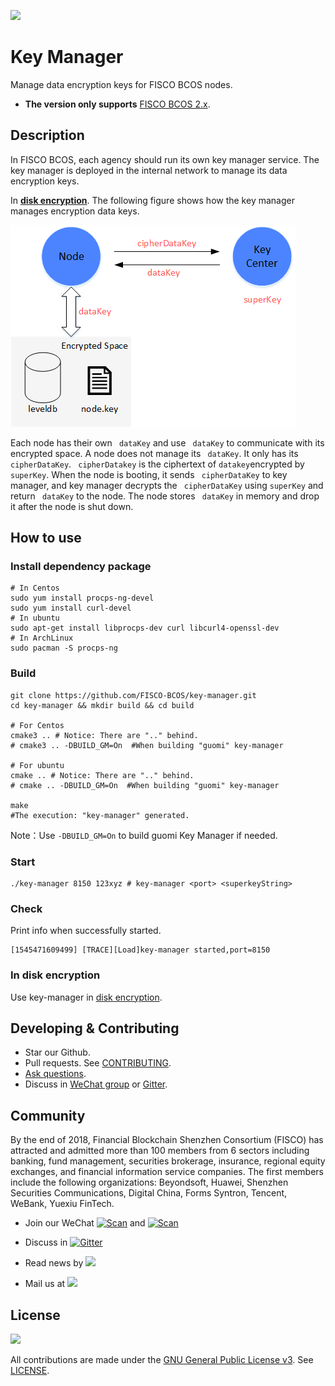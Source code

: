 ![](https://github.com/FISCO-BCOS/FISCO-BCOS/raw/master/docs/images/FISCO_BCOS_Logo.svg?sanitize=true)

# Key Manager

Manage data encryption keys for FISCO BCOS nodes.
- **The version only supports** [FISCO BCOS 2.x](https://fisco-bcos-documentation.readthedocs.io/zh_CN/latest/docs/introduction.html).

## Description

In FISCO BCOS, each agency should run its own key manager service. The key manager is deployed in the internal network to manage its data encryption keys.

In [**disk encryption**](https://fisco-bcos-documentation.readthedocs.io/zh_CN/latest/docs/design/features/storage_security.html). The following figure shows how the key manager manages encryption data keys. 

![](docs/imgs/framework.png)

Each node has their own ``` dataKey``` and use ``` dataKey``` to communicate with its encrypted space. A node does not manage its ``` dataKey```. It only has its ``` cipherDataKey```. ``` cipherDatakey``` is the ciphertext of ``` datakey ```encrypted by ``` superKey```.  When the node is booting, it sends ``` cipherDataKey``` to key manager, and key manager decrypts the ``` cipherDataKey```  using ``` superKey ``` and return ``` dataKey``` to the node. The node stores ``` dataKey``` in memory and drop it after the node is shut down.

## How to use

### Install dependency package

```shell
# In Centos
sudo yum install procps-ng-devel
sudo yum install curl-devel
# In ubuntu
sudo apt-get install libprocps-dev curl libcurl4-openssl-dev
# In ArchLinux
sudo pacman -S procps-ng
```

### Build

```shell
git clone https://github.com/FISCO-BCOS/key-manager.git
cd key-manager && mkdir build && cd build

# For Centos
cmake3 .. # Notice: There are ".." behind. 
# cmake3 .. -DBUILD_GM=On  #When building "guomi" key-manager

# For ubuntu
cmake .. # Notice: There are ".." behind. 
# cmake .. -DBUILD_GM=On  #When building "guomi" key-manager

make
#The execution: "key-manager" generated.
```

Note：Use ``` -DBUILD_GM=On ``` to build guomi Key Manager if needed.

### Start

``` shell
./key-manager 8150 123xyz # key-manager <port> <superkeyString>
```

### Check

Print info when successfully started.

```log
[1545471609499] [TRACE][Load]key-manager started,port=8150
```

### In disk encryption
Use key-manager in [disk encryption](https://fisco-bcos-documentation.readthedocs.io/zh_CN/latest/docs/manual/storage_security.html).


## Developing & Contributing
- Star our Github.
- Pull requests. See [CONTRIBUTING](CONTRIBUTING.md).
- [Ask questions](https://github.com/FISCO-BCOS/web3sdk/issues).
- Discuss in [WeChat group](https://github.com/FISCO-BCOS/FISCO-BCOS-DOC/blob/release-2.0/images/community/WeChatQR.jpg)  or [Gitter](https://gitter.im/fisco-bcos/Lobby).

## Community

By the end of 2018, Financial Blockchain Shenzhen Consortium (FISCO) has attracted and admitted more than 100 members from 6 sectors including banking, fund management, securities brokerage, insurance, regional equity exchanges, and financial information service companies. The first members include the following organizations: Beyondsoft, Huawei, Shenzhen Securities Communications, Digital China, Forms Syntron, Tencent, WeBank, Yuexiu FinTech.

- Join our WeChat [![Scan](https://img.shields.io/badge/style-Scan_QR_Code-green.svg?logo=wechat&longCache=false&style=social&label=Group)](https://github.com/FISCO-BCOS/FISCO-BCOS-DOC/blob/release-2.0/images/community/WeChatQR.jpg) and [![Scan](https://img.shields.io/badge/style-Scan_QR_Code-green.svg?logo=wechat&longCache=false&style=social&label=Official%20accounts)](https://github.com/FISCO-BCOS/FISCO-BCOS-DOC/blob/release-2.0/images/community/OfficialAccountsQR.jpg) 

- Discuss in [![Gitter](https://img.shields.io/badge/style-on_gitter-green.svg?logo=gitter&longCache=false&style=social&label=Chat)](https://gitter.im/fisco-bcos/Lobby) 

- Read news by [![](https://img.shields.io/twitter/url/http/shields.io.svg?style=social&label=Follow@FiscoBcos)](https://twitter.com/FiscoBcos)

- Mail us at [![](https://img.shields.io/twitter/url/http/shields.io.svg?logo=Gmail&style=social&label=service@fisco.com.cn)](mailto:service@fisco.com.cn)

## License

![](https://img.shields.io/github/license/FISCO-BCOS/key-manager.svg)

All contributions are made under the [GNU General Public License v3](https://www.gnu.org/licenses/gpl-3.0.en.html). See [LICENSE](LICENSE).
